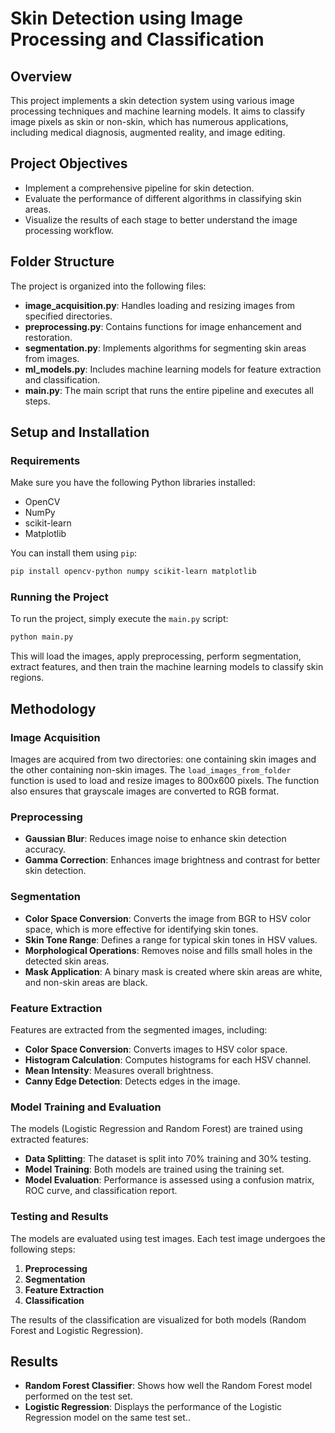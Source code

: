 # Skin Detection using Image Processing and Classification

## Overview

This project implements a skin detection system using various image processing techniques and machine learning models. It aims to classify image pixels as skin or non-skin, which has numerous applications, including medical diagnosis, augmented reality, and image editing.

## Project Objectives

- Implement a comprehensive pipeline for skin detection.
- Evaluate the performance of different algorithms in classifying skin areas.
- Visualize the results of each stage to better understand the image processing workflow.

## Folder Structure

The project is organized into the following files:

- **image_acquisition.py**: Handles loading and resizing images from specified directories.
- **preprocessing.py**: Contains functions for image enhancement and restoration.
- **segmentation.py**: Implements algorithms for segmenting skin areas from images.
- **ml_models.py**: Includes machine learning models for feature extraction and classification.
- **main.py**: The main script that runs the entire pipeline and executes all steps.

## Setup and Installation

### Requirements

Make sure you have the following Python libraries installed:

- OpenCV
- NumPy
- scikit-learn
- Matplotlib

You can install them using `pip`:

```bash
pip install opencv-python numpy scikit-learn matplotlib
```

### Running the Project

To run the project, simply execute the `main.py` script:

```bash
python main.py
```

This will load the images, apply preprocessing, perform segmentation, extract features, and then train the machine learning models to classify skin regions.

## Methodology

### Image Acquisition

Images are acquired from two directories: one containing skin images and the other containing non-skin images. The `load_images_from_folder` function is used to load and resize images to 800x600 pixels. The function also ensures that grayscale images are converted to RGB format.

### Preprocessing

- **Gaussian Blur**: Reduces image noise to enhance skin detection accuracy.
- **Gamma Correction**: Enhances image brightness and contrast for better skin detection.

### Segmentation

- **Color Space Conversion**: Converts the image from BGR to HSV color space, which is more effective for identifying skin tones.
- **Skin Tone Range**: Defines a range for typical skin tones in HSV values.
- **Morphological Operations**: Removes noise and fills small holes in the detected skin areas.
- **Mask Application**: A binary mask is created where skin areas are white, and non-skin areas are black.

### Feature Extraction

Features are extracted from the segmented images, including:

- **Color Space Conversion**: Converts images to HSV color space.
- **Histogram Calculation**: Computes histograms for each HSV channel.
- **Mean Intensity**: Measures overall brightness.
- **Canny Edge Detection**: Detects edges in the image.

### Model Training and Evaluation

The models (Logistic Regression and Random Forest) are trained using extracted features:

- **Data Splitting**: The dataset is split into 70% training and 30% testing.
- **Model Training**: Both models are trained using the training set.
- **Model Evaluation**: Performance is assessed using a confusion matrix, ROC curve, and classification report.

### Testing and Results

The models are evaluated using test images. Each test image undergoes the following steps:

1. **Preprocessing**
2. **Segmentation**
3. **Feature Extraction**
4. **Classification**

The results of the classification are visualized for both models (Random Forest and Logistic Regression).

## Results

- **Random Forest Classifier**: Shows how well the Random Forest model performed on the test set.
- **Logistic Regression**: Displays the performance of the Logistic Regression model on the same test set..


